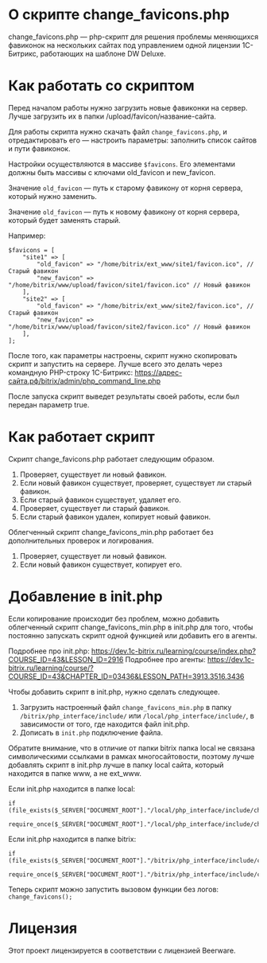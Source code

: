 
# О скрипте change_favicons.php

change_favicons.php — php-скрипт для решения проблемы меняющихся фавиконок на нескольких сайтах под управлением одной лицензии 1С-Битрикс, работающих на шаблоне DW Deluxe.

# Как работать со скриптом

Перед началом работы нужно загрузить новые фавиконки на сервер. Лучше загрузить их в папки /upload/favicon/название-сайта.

Для работы скрипта нужно скачать файл `change_favicons.php`, и отредактировать его — настроить параметры: заполнить список сайтов и пути фавиконок.

Настройки осуществляются в массиве `$favicons`. Его элементами должны быть массивы с ключами old_favicon и new_favicon.

Значение `old_favicon` — путь к старому фавикону от корня сервера, который нужно заменить.

Значение `old_favicon` — путь к новому фавикону от корня сервера, который будет заменять старый.

Например:

```
$favicons = [
    "site1" => [
		"old_favicon" => "/home/bitrix/ext_www/site1/favicon.ico", // Старый фавикон
		"new_favicon" => "/home/bitrix/www/upload/favicon/site1/favicon.ico" // Новый фавикон
    ],
    "site2" => [
		"old_favicon" => "/home/bitrix/ext_www/site2/favicon.ico", // Старый фавикон
		"new_favicon" => "/home/bitrix/www/upload/favicon/site2/favicon.ico" // Новый фавикон
    ],
];
```

После того, как параметры настроены, скрипт нужно скопировать скрипт и запустить на сервере. Лучше всего это делать через командную PHP-строку 1С-Битрикс:
https://адрес-сайта.рф/bitrix/admin/php_command_line.php

После запуска скрипт выведет результаты своей работы, если был передан параметр true.

# Как работает скрипт

Скрипт change_favicons.php работает следующим образом.

1. Проверяет, существует ли новый фавикон.
2. Если новый фавикон существует, проверяет, существует ли старый фавикон.
3. Если старый фавикон существует, удаляет его.
4. Проверяет, существует ли старый фавикон. 
5. Если старый фавикон удален, копирует новый фавикон.

Облегченный скрипт change_favicons_min.php работает без дополнительных проверок и логирования.

1. Проверяет, существует ли новый фавикон.
2. Если новый фавикон существует, копирует его.


# Добавление в init.php

Если копирование происходит без проблем, можно добавить облегченный скрипт change_favicons_min.php в init.php для того, чтобы постоянно запускать скрипт одной функцией или добавить его в агенты.

Подробнее про init.php: https://dev.1c-bitrix.ru/learning/course/index.php?COURSE_ID=43&LESSON_ID=2916
Подробнее про агенты: https://dev.1c-bitrix.ru/learning/course/?COURSE_ID=43&CHAPTER_ID=03436&LESSON_PATH=3913.3516.3436

Чтобы добавить скрипт в init.php, нужно сделать следующее.

1. Загрузить настроенный файл `change_favicons_min.php` в папку `/bitrix/php_interface/include/` или `/local/php_interface/include/`, в зависимости от того, где находится файл init.php.
2. Дописать в `init.php` подключение файла.

Обратите внимание, что в отличие от папки bitrix папка local не связана символическими ссылками в рамках многосайтовости, поэтому лучше добавлять скрипт в init.php лучше в папку local сайта, который находится в папке www, а не ext_www.

Если init.php находится в папке local:

```
if (file_exists($_SERVER["DOCUMENT_ROOT"]."/local/php_interface/include/change_favicons_min.php"))
    require_once($_SERVER["DOCUMENT_ROOT"]."/local/php_interface/include/change_favicons_min.php");
```

Если init.php находится в папке bitrix:
```
if (file_exists($_SERVER["DOCUMENT_ROOT"]."/bitrix/php_interface/include/change_favicons_min.php"))
    require_once($_SERVER["DOCUMENT_ROOT"]."/bitrix/php_interface/include/change_favicons_min.php");
```

Теперь скрипт можно запустить вызовом функции без логов:
`change_favicons();`



# Лицензия
Этот проект лицензируется в соответствии с лицензией Beerware.
